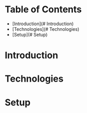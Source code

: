 # Table of Contents
* [Introduction](# Introduction)
* [Technologies](# Technologies)
* [Setup](# Setup)

# Introduction


# Technologies


# Setup